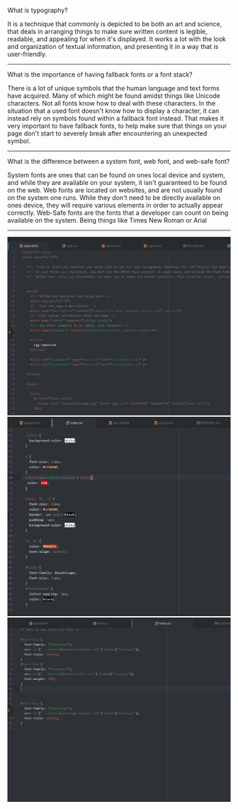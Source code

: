 What is typography?

It is a technique that commonly is depicted to be both an art and science, that deals in arranging things to make sure written content is legible, readable, and appealing for when it's displayed. It works a lot with the look and organization of textual information, and presenting it in a way that is user-friendly.

--------------------

What is the importance of having fallback fonts or a font stack?

There is a lot of unique symbols that the human language and text forms have acquired. Many of which might be found amidst things like Unicode characters. Not all fonts know how to deal with these characters. In the situation that a used font doesn't know how to display a character, it can instead rely on symbols found within a fallback font instead.
That makes it very important to have fallback fonts, to help make sure that things on your page don't start to severely break after encountering an unexpected symbol.

--------------------

What is the difference between a system font, web font, and web-safe font?

System fonts are ones that can be found on ones local device and system, and while they are available on your system, it isn't guaranteed to be found on the web.
Web fonts are located on websites, and are not usually found on the system one runs. While they don't need to be directly available on ones device, they will require various elements in order to actually appear correctly.
Web-Safe fonts are the fonts that a developer can count on being available on the system. Being things like Times New Roman or Arial

--------------------

![Screenshot](./images/indexscreen.PNG)
![Screenshot](./images/stylescreen.PNG)
![Screenshot](./images/fontscreen.PNG)
